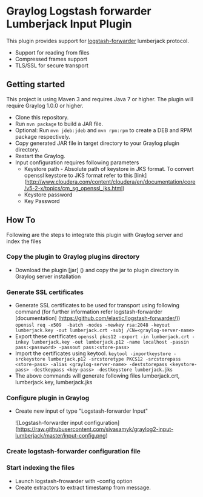 # Graylog Logstash forwarder Lumberjack Input Plugin

This plugin provides support for [logstash-forwarder](https://github.com/elastic/logstash-forwarder) lumberjack protocol.

* Support for reading from files
* Compressed frames support
* TLS/SSL for secure transport

Getting started
---------------

This project is using Maven 3 and requires Java 7 or higher. The plugin will require Graylog 1.0.0 or higher.

* Clone this repository.
* Run `mvn package` to build a JAR file.
* Optional: Run `mvn jdeb:jdeb` and `mvn rpm:rpm` to create a DEB and RPM package respectively.
* Copy generated JAR file in target directory to your Graylog plugin directory.
* Restart the Graylog.
* Input configuration requires following parameters
    * Keystore path - Absolute path of keystore in JKS format. To convert openssl keystore to JKS format refer to
     this [link] (http://www.cloudera.com/content/cloudera/en/documentation/core/v5-2-x/topics/cm_sg_openssl_jks.html)
    * Keystore password
    * Key Password
    
How To
------

Following are the steps to integrate this plugin with Graylog server and index the files

### Copy the plugin to Graylog plugins directory
* Download the plugin [jar] () and copy the jar to plugin directory in Graylog server installation

### Generate SSL certificates
* Generate SSL certificates to be used for transport using following command (for further information refer logstash-forwarder [documentation] (https://github.com/elastic/logstash-forwarder/))
     `openssl req -x509  -batch -nodes -newkey rsa:2048 -keyout lumberjack.key -out lumberjack.crt -subj /CN=<graylog-server-name>`
* Export these certificates 
     `openssl pkcs12 -export -in lumberjack.crt -inkey lumberjack.key -out lumberjack.p12 -name localhost -passin pass:<password> -passout pass:<store-pass>`
* Import the certificates using keytool. 
     `keytool -importkeystore -srckeystore lumberjack.p12 -srcstoretype PKCS12 -srcstorepass <store-pass> -alias <graylog-server-name> -deststorepass <keystore-pass> -destkeypass <key-pass> -destkeystore lumberjack.jks`
* The above commands will generate following files lumberjack.crt, lumberjack.key, lumberjack.jks
   
### Configure plugin in Graylog 
* Create new input of type "Logstash-forwarder Input" 
     
     ![Logstash-forwarder input configuration] (https://raw.githubusercontent.com/sivasamyk/graylog2-input-lumberjack/master/input-config.png)

### Create logstash-forwarder configuration file

### Start indexing the files
* Launch logstash-frowarder with -config option
* Create extractors to extract timestamp from message.




